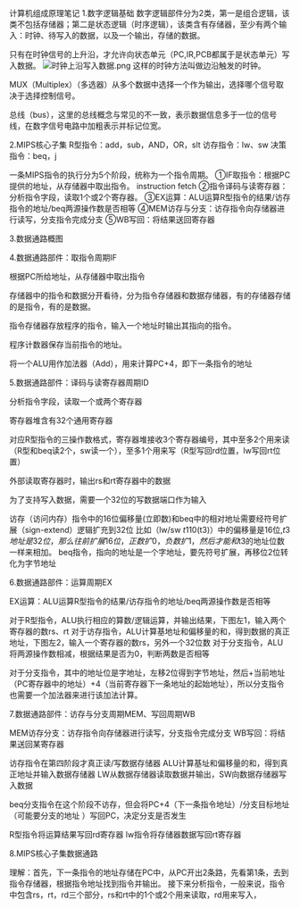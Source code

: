 计算机组成原理笔记
1.数字逻辑基础
数字逻辑部件分为2类，第一是组合逻辑，该类不包括存储器；第二是状态逻辑（时序逻辑），该类含有存储器，至少有两个输入：时钟、待写入的数据，以及一个输出，存储的数据。

只有在时钟信号的上升沿，才允许向状态单元（PC,IR,PCB都属于是状态单元）写入数据。
![时钟上沿写入数据.png](MIPS/时钟上沿写入数据.png)
这样的时钟方法叫做边沿触发的时钟。

MUX（Multiplex）（多选器）从多个数据中选择一个作为输出，选择哪个信号取决于选择控制信号。

总线（bus），这里的总线概念与常见的不一致，表示数据信息多于一位的信号线，在数字信号电路中加粗表示并标记位宽。

2.MIPS核心子集
R型指令：add，sub，AND，OR，slt
访存指令：lw、sw
决策指令：beq，j

一条MIPS指令的执行分为5个阶段，统称为一个指令周期。
①IF取指令：根据PC提供的地址，从存储器中取出指令。                   instruction fetch
②指令译码与读寄存器：分析指令字段，读取1个或2个寄存器。
③EX运算：ALU运算R型指令的结果/访存指令的地址/beq两源操作数是否相等
④MEM访存与分支：访存指令向存储器进行读写，分支指令完成分支
⑤WB写回：将结果送回寄存器

3.数据通路概图

4.数据通路部件：取指令周期IF

根据PC所给地址，从存储器中取出指令

存储器中的指令和数据分开看待，分为指令存储器和数据存储器，有的存储器存储的是指令，有的是数据。

指令存储器存放程序的指令，输入一个地址时输出其指向的指令。

程序计数器保存当前指令的地址。

将一个ALU用作加法器（Add），用来计算PC+4，即下一条指令的地址



5.数据通路部件：译码与读寄存器周期ID

分析指令字段，读取一个或两个寄存器

寄存器堆含有32个通用寄存器

对应R型指令的三操作数格式，寄存器堆接收3个寄存器编号，其中至多2个用来读（R型和beq读2个，sw读一个），至多1个用来写（R型写回rd位置，lw写回rt位置）

外部读取寄存器时，输出rs和rt寄存器中的数据

为了支持写入数据，需要一个32位的写数据端口作为输入

访存（访问内存）指令中的16位偏移量(立即数)和beq中的相对地址需要经符号扩展（sign-extend）逻辑扩充到32位
比如（lw/sw $t1 10($t3)）中的偏移量是16位,$t3地址是32位，那么往前扩展16位，正数扩0，负数扩1，然后才能和$t3的地址位数一样来相加。
beq指令，指向的地址是一个字地址，要先符号扩展，再移位2位转化为字节地址

                            

6.数据通路部件：运算周期EX

EX运算：ALU运算R型指令的结果/访存指令的地址/beq两源操作数是否相等

对于R型指令，ALU执行相应的算数/逻辑运算，并输出结果，下图左1，输入两个寄存器的数rs、rt
对于访存指令，ALU计算基地址和偏移量的和，得到数据的真正地址，下图左2，输入一个寄存器的数rs，另外一个32位数
对于分支指令，ALU将两源操作数相减，根据结果是否为0，判断两数是否相等

对于分支指令，其中的地址位是字地址，左移2位得到字节地址，然后+当前地址（PC寄存器中的地址）+4（当前寄存器下一条地址的起始地址），所以分支指令也需要一个加法器来进行该加法计算。

    

7.数据通路部件：访存与分支周期MEM、写回周期WB

MEM访存分支：访存指令向存储器进行读写，分支指令完成分支
WB写回：将结果送回某寄存器

访存指令在第四阶段才真正读/写数据存储器
ALU计算基址和偏移量的和，得到真正地址并输入数据存储器
LW从数据存储器读取数据并输出，SW向数据存储器写入数据

beq分支指令在这个阶段不访存，但会将PC+4（下一条指令地址）/分支目标地址（可能要分支的地址 ）写回PC，决定分支是否发生


R型指令将运算结果写回rd寄存器
lw指令将存储器数据写回rt寄存器

8.MIPS核心子集数据通路


理解：首先，下一条指令的地址存储在PC中，从PC开出2条路，先看第1条，去到指令存储器，根据指令地址找到指令并输出。
接下来分析指令，一般来说，指令中包含rs，rt，rd三个部分，rs和rt中的1个或2个用来读取，rd用来写入，





